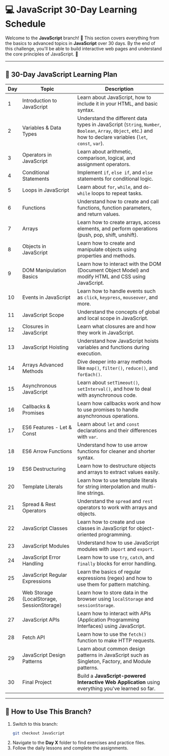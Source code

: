 # 💻 JavaScript 30-Day Learning Schedule

Welcome to the **JavaScript** branch! 🎉 This section covers everything from the basics to advanced topics in **JavaScript** over 30 days. By the end of this challenge, you'll be able to build interactive web pages and understand the core principles of JavaScript. 🚀

---

## 📅 30-Day JavaScript Learning Plan

| Day | Topic | Description |
|---- |------ |------------|
| 1 | Introduction to JavaScript | Learn about JavaScript, how to include it in your HTML, and basic syntax. |
| 2 | Variables & Data Types | Understand the different data types in JavaScript (`String`, `Number`, `Boolean`, `Array`, `Object`, etc.) and how to declare variables (`let`, `const`, `var`). |
| 3 | Operators in JavaScript | Learn about arithmetic, comparison, logical, and assignment operators. |
| 4 | Conditional Statements | Implement `if`, `else if`, and `else` statements for conditional logic. |
| 5 | Loops in JavaScript | Learn about `for`, `while`, and `do-while` loops to repeat tasks. |
| 6 | Functions | Understand how to create and call functions, function parameters, and return values. |
| 7 | Arrays | Learn how to create arrays, access elements, and perform operations (push, pop, shift, unshift). |
| 8 | Objects in JavaScript | Learn how to create and manipulate objects using properties and methods. |
| 9 | DOM Manipulation Basics | Learn how to interact with the DOM (Document Object Model) and modify HTML and CSS using JavaScript. |
| 10 | Events in JavaScript | Learn how to handle events such as `click`, `keypress`, `mouseover`, and more. |
| 11 | JavaScript Scope | Understand the concepts of global and local scope in JavaScript. |
| 12 | Closures in JavaScript | Learn what closures are and how they work in JavaScript. |
| 13 | JavaScript Hoisting | Understand how JavaScript hoists variables and functions during execution. |
| 14 | Arrays Advanced Methods | Dive deeper into array methods like `map()`, `filter()`, `reduce()`, and `forEach()`. |
| 15 | Asynchronous JavaScript | Learn about `setTimeout()`, `setInterval()`, and how to deal with asynchronous code. |
| 16 | Callbacks & Promises | Learn how callbacks work and how to use promises to handle asynchronous operations. |
| 17 | ES6 Features - Let & Const | Learn about `let` and `const` declarations and their differences with `var`. |
| 18 | ES6 Arrow Functions | Understand how to use arrow functions for cleaner and shorter syntax. |
| 19 | ES6 Destructuring | Learn how to destructure objects and arrays to extract values easily. |
| 20 | Template Literals | Learn how to use template literals for string interpolation and multi-line strings. |
| 21 | Spread & Rest Operators | Understand the `spread` and `rest` operators to work with arrays and objects. |
| 22 | JavaScript Classes | Learn how to create and use classes in JavaScript for object-oriented programming. |
| 23 | JavaScript Modules | Understand how to use JavaScript modules with `import` and `export`. |
| 24 | JavaScript Error Handling | Learn how to use `try`, `catch`, and `finally` blocks for error handling. |
| 25 | JavaScript Regular Expressions | Learn the basics of regular expressions (regex) and how to use them for pattern matching. |
| 26 | Web Storage (LocalStorage, SessionStorage) | Learn how to store data in the browser using `localStorage` and `sessionStorage`. |
| 27 | JavaScript APIs | Learn how to interact with APIs (Application Programming Interfaces) using JavaScript. |
| 28 | Fetch API | Learn how to use the `fetch()` function to make HTTP requests. |
| 29 | JavaScript Design Patterns | Learn about common design patterns in JavaScript such as Singleton, Factory, and Module patterns. |
| 30 | Final Project | Build a **JavaScript-powered Interactive Web Application** using everything you've learned so far. |

---

## 🚀 How to Use This Branch?
1. Switch to this branch:
   ```bash
   git checkout JavaScript
   ```
2. Navigate to the **Day X** folder to find exercises and practice files.
3. Follow the daily lessons and complete the assignments.
